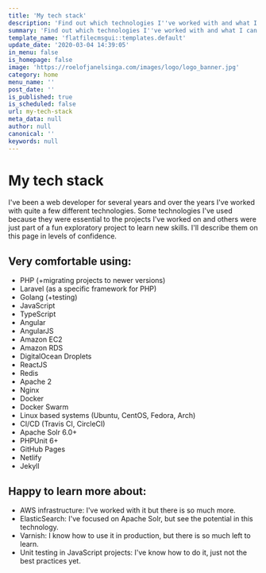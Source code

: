 ```yaml
---
title: 'My tech stack'
description: 'Find out which technologies I''ve worked with and what I can use to help you with your projects.'
summary: 'Find out which technologies I''ve worked with and what I can use to help you with your projects.'
template_name: 'flatfilecmsgui::templates.default'
update_date: '2020-03-04 14:39:05'
in_menu: false
is_homepage: false
image: 'https://roelofjanelsinga.com/images/logo/logo_banner.jpg'
category: home
menu_name: ''
post_date: ''
is_published: true
is_scheduled: false
url: my-tech-stack
meta_data: null
author: null
canonical: ''
keywords: null
---
```

# My tech stack
I've been a web developer for several years and over the years I've worked with quite a few different technologies. Some technologies I've used because they were essential to the projects I've worked on and others were just part of a fun exploratory project to learn new skills. I'll describe them on this page in levels of confidence.

## Very comfortable using:
- PHP (+migrating projects to newer versions)
- Laravel (as a specific framework for PHP)
- Golang (+testing)
- JavaScript
- TypeScript
- Angular
- AngularJS
- Amazon EC2
- Amazon RDS
- DigitalOcean Droplets
- ReactJS
- Redis
- Apache 2
- Nginx
- Docker
- Docker Swarm
- Linux based systems (Ubuntu, CentOS, Fedora, Arch)
- CI/CD (Travis CI, CircleCI)
- Apache Solr 6.0+
- PHPUnit 6+
- GitHub Pages
- Netlify
- Jekyll

## Happy to learn more about:
- AWS infrastructure: I've worked with it but there is so much more.
- ElasticSearch: I've focused on Apache Solr, but see the potential in this technology.
- Varnish: I know how to use it in production, but there is so much left to learn.
- Unit testing in JavaScript projects: I've know how to do it, just not the best practices yet.